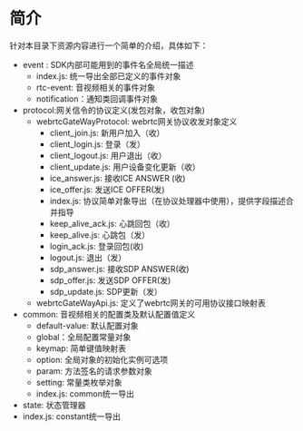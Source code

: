 # 简介

针对本目录下资源内容进行一个简单的介绍，具体如下：

* event : SDK内部可能用到的事件名全局统一描述
    * index.js: 统一导出全部已定义的事件对象
    * rtc-event: 音视频相关的事件对象
    * notification：通知类回调事件对象
* protocol:网关信令的协议定义(发包对象，收包对象)
    * webrtcGateWayProtocol: webrtc网关协议收发对象定义
        * client_join.js: 新用户加入（收）
        * client_login.js: 登录（发）
        * client_logout.js: 用户退出（收）
        * client_update.js: 用户设备变化更新（收）
        * ice_answer.js: 接收ICE ANSWER (收)
        * ice_offer.js: 发送ICE OFFER(发)
        * index.js: 协议简单对象导出（在协议处理器中使用），提供字段描述合并指导
        * keep_alive_ack.js: 心跳回包（收）
        * keep_alive.js: 心跳包（发）
        * login_ack.js: 登录回包(收)
        * logout.js: 退出（发）
        * sdp_answer.js: 接收SDP ANSWER(收)
        * sdp_offer.js: 发送SDP OFFER(发)
        * sdp_update.js: SDP更新（发）
    * webrtcGateWayApi.js: 定义了webrtc网关的可用协议接口映射表
* common: 音视频相关的配置类及默认配置值定义
    * default-value: 默认配置对象
    * global：全局配置常量对象
    * keymap: 简单键值映射表
    * option: 全局对象的初始化实例可选项
    * param: 方法签名的请求参数对象
    * setting: 常量类枚举对象
    * index.js: common统一导出
* state: 状态管理器
* index.js: constant统一导出
    